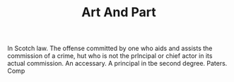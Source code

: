 ---
title: Art And Part
letter: A
permalink: "/definitions/art-and-part.html"
body: In Scotch law. The offense committed by one who aids and assists the commission
  of a crime, hut who is not the prlncipal or chief actor in its actual commission.
  An accessary. A principal in tbe second degree. Paters. Comp
published_at: '2018-07-07'
source: Black's Law Dictionary
layout: post
---